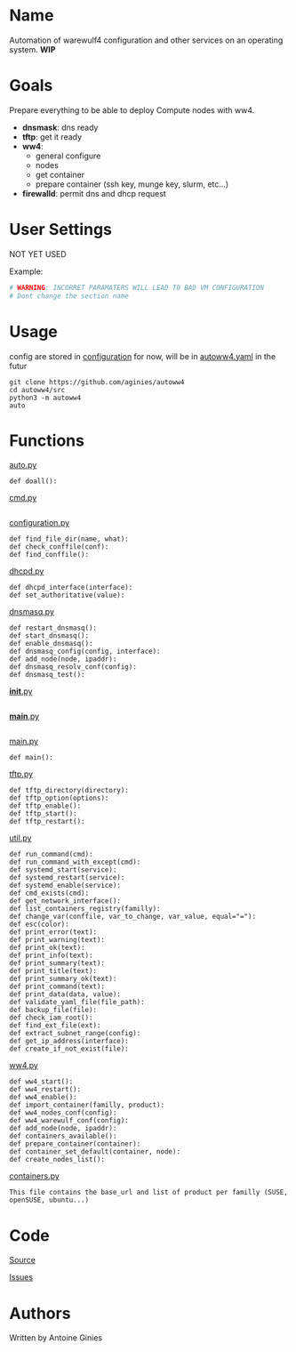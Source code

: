 # Name

Automation of warewulf4 configuration and other services on an operating system.
**WIP**

# Goals

Prepare everything to be able to deploy Compute nodes with ww4.

* **dnsmask**: dns ready
* **tftp**: get it ready
* **ww4**:
    * general configure
    * nodes
    * get container
    * prepare container (ssh key, munge key, slurm, etc...)
* **firewalld**: permit dns and dhcp request

# User Settings

NOT YET USED 

Example:
```yaml
# WARNING: INCORRET PARAMATERS WILL LEAD TO BAD VM CONFIGURATION
# Dont change the section name
```

# Usage

config are stored in [configuration](src/autow4/configuration.py) for now,
will be in [autoww4.yaml](src/autoww4.yaml) in the futur
```
git clone https://github.com/aginies/autoww4
cd autoww4/src
python3 -m autoww4
auto
```

# Functions

[auto.py](src/autoww4/auto.py)
```
def doall():
```
[cmd.py](src/autoww4/cmd.py)
```
```
[configuration.py](src/autoww4/configuration.py)
```
def find_file_dir(name, what):
def check_conffile(conf):
def find_conffile():
```
[dhcpd.py](src/autoww4/dhcpd.py)
```
def dhcpd_interface(interface):
def set_authoritative(value):
```
[dnsmasq.py](src/autoww4/dnsmasq.py)
```
def restart_dnsmasq():
def start_dnsmasq():
def enable_dnsmasq():
def dnsmasq_config(config, interface):
def add_node(node, ipaddr):
def dnsmasq_resolv_conf(config):
def dnsmasq_test():
```
[__init__.py](src/autoww4/__init__.py)
```
```
[__main__.py](src/autoww4/__main__.py)
```
```
[main.py](src/autoww4/main.py)
```
def main():
```
[tftp.py](src/autoww4/tftp.py)
```
def tftp_directory(directory):
def tftp_option(options):
def tftp_enable():
def tftp_start():
def tftp_restart():
```
[util.py](src/autoww4/util.py)
```
def run_command(cmd):
def run_command_with_except(cmd):
def systemd_start(service):
def systemd_restart(service):
def systemd_enable(service):
def cmd_exists(cmd):
def get_network_interface():
def list_containers_registry(familly):
def change_var(conffile, var_to_change, var_value, equal="="):
def esc(color):
def print_error(text):
def print_warning(text):
def print_ok(text):
def print_info(text):
def print_summary(text):
def print_title(text):
def print_summary_ok(text):
def print_command(text):
def print_data(data, value):
def validate_yaml_file(file_path):
def backup_file(file):
def check_iam_root():
def find_ext_file(ext):
def extract_subnet_range(config):
def get_ip_address(interface):
def create_if_not_exist(file):
```
[ww4.py](src/autoww4/ww4.py)
```
def ww4_start():
def ww4_restart():
def ww4_enable():
def import_container(familly, product):
def ww4_nodes_conf(config):
def ww4_warewulf_conf(config):
def add_node(node, ipaddr):
def containers_available():
def prepare_container(container):
def container_set_default(container, node):
def create_nodes_list():
```

[containers.py](src/autoww4/containers.py)
```
This file contains the base_url and list of product per familly (SUSE, openSUSE, ubuntu...)
```

# Code

[Source](https://github.com/aginies/autoww4)

[Issues](https://github.com/aginies/autoww4/issues)

# Authors

Written by Antoine Ginies
